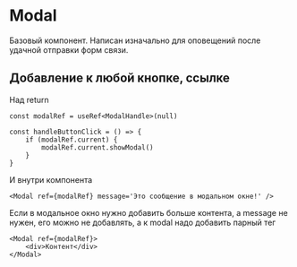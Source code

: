 # Modal

Базовый компонент. Написан изначально для оповещений после удачной отправки форм связи.

## Добавление к любой кнопке, ссылке

Над return

```tsx
const modalRef = useRef<ModalHandle>(null)

const handleButtonClick = () => {
	if (modalRef.current) {
		modalRef.current.showModal()
	}
}
```

И внутри компонента

```tsx
<Modal ref={modalRef} message='Это сообщение в модальном окне!' />
```

Если в модальное окно нужно добавить больше контента, а message не нужен, его можно не добавлять, а к modal надо добавить парный тег

```tsx
<Modal ref={modalRef}>
	<div>Контент</div>
</Modal>
```
